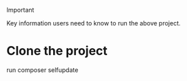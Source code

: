 > [!IMPORTANT]
> Key information users need to know to run the above project.
# Clone the project
   run composer selfupdate
